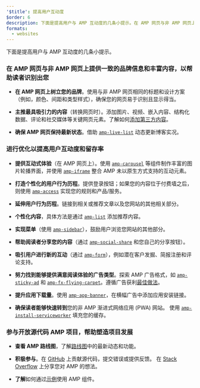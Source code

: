 ```yaml
---
'$title': 提高用户互动度
$order: 6
description: 下面是提高用户与 AMP 互动度的几条小提示。在 AMP 网页与非 AMP 网页上提供一致的品牌信息和丰富内容，以帮助读者识别出您
formats:
  - websites
---
```


下面是提高用户与 AMP 互动度的几条小提示。

### 在 AMP 网页与非 AMP 网页上提供一致的品牌信息和丰富内容，以帮助读者识别出您

- **在 AMP 网页上树立您的品牌**。使用与非 AMP 网页相同的标题和设计方案（例如，颜色、间距和类型样式），确保您的网页易于识别且显示得当。

- **主推最具吸引力的内容**（转换网页时）。添加图片、视频、嵌入内容、结构化数据、评论和社交媒体等关键网页元素。了解如何[添加第三方内容](../../../documentation/guides-and-tutorials/develop/media_iframes_3p/third_party_components.md)。

- **确保 AMP 网页保持最新状态**。借助 [`amp-live-list`](../../../documentation/components/reference/amp-live-list.md) 动态更新博客实况。

### 进行优化以提高用户互动度和留存率

- **提供互动式体验**（在 AMP 网页上）。使用 [`amp-carousel`](../../../documentation/components/reference/amp-carousel.md) 等组件制作丰富的图片轮播界面，并使用 [`amp-iframe`](../../../documentation/components/reference/amp-iframe.md) 整合 AMP 未以原生方式支持的互动元素。

- **打造个性化的用户行为历程**。提供登录按钮；如果您的内容位于付费墙之后，则使用 [`amp-access`](../../../documentation/components/reference/amp-access.md) 实现您的规则和产品/服务。

- **延伸用户行为历程**。链接到相关或推荐文章以及您网站的其他相关部分。

- **个性化内容**，具体方法是通过 [`amp-list`](../../../documentation/components/reference/amp-list.md) 添加推荐内容。

- **实现菜单**（使用 [`amp-sidebar`](../../../documentation/components/reference/amp-sidebar.md)），鼓励用户浏览您网站的其他部分。

- **帮助阅读者分享您的内容**（通过 [`amp-social-share`](../../../documentation/components/reference/amp-social-share.md) 和您自己的分享按钮）。

- **吸引用户进行新的互动**（通过 [`amp-form`](../../../documentation/components/reference/amp-form.md)），例如潜在客户发掘、简报注册和评论支持。

- **努力找到能够提供满意阅读体验的广告类型**。探索 AMP 广告格式，如 [`amp-sticky-ad`](../../../documentation/components/reference/amp-sticky-ad.md) 和 [`amp-fx-flying-carpet`](../../../documentation/components/reference/amp-fx-flying-carpet.md)。遵循广告获利[最佳做法](../../../documentation/guides-and-tutorials/develop/monetization/index.md)。

- **提升应用下载量**。使用 [`amp-app-banner`](../../../documentation/components/reference/amp-app-banner.md)，在横幅广告中添加应用安装链接。

- **确保读者能够快速转到**您的非 AMP 渐进式网络应用 (PWA) 网站。 使用 [`amp-install-serviceworker`](../../../documentation/components/reference/amp-install-serviceworker.md) 填充您的缓存。

### 参与开放源代码 AMP 项目，帮助塑造项目发展

- **查看 AMP 路线图**，了解[路线图](../../../community/roadmap.html)中的最新动态和功能。

- **积极参与**。在 [GitHub](https://github.com/ampproject/amphtml/blob/master/CONTRIBUTING.md) 上贡献源代码，提交错误或提供反馈。 在 [Stack Overflow](https://stackoverflow.com/questions/tagged/amp-html) 上分享您对 AMP 的想法。

- **了解**如何通过[示例](../../../documentation/examples/index.html)使用 AMP 组件。
